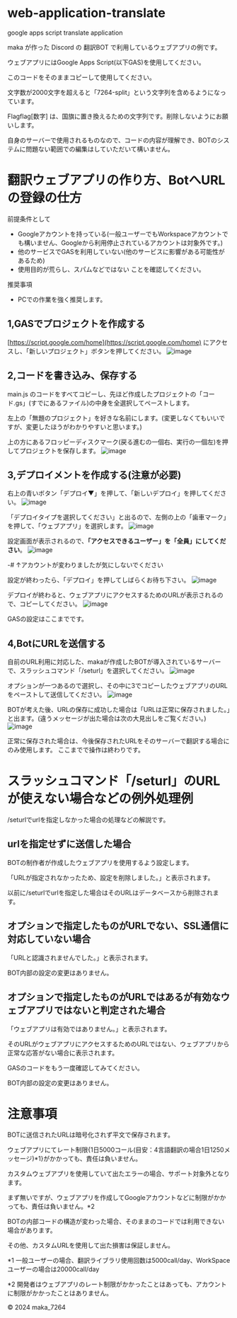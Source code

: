 # web-application-translate
google apps script translate application 

maka が作った Discord の 翻訳BOT で利用しているウェブアプリの例です。

ウェブアプリにはGoogle Apps Script(以下GAS)を使用してください。

このコードをそのままコピーして使用してください。

文字数が2000文字を超えると「7264-split」という文字列を含めるようになっています。

Flagflag[数字] は、国旗に置き換えるための文字列です。削除しないようにお願いします。

自身のサーバーで使用されるものなので、コードの内容が理解でき、BOTのシステムに問題ない範囲での編集はしていただいて構いません。

# 翻訳ウェブアプリの作り方、BotへURLの登録の仕方
前提条件として
- Googleアカウントを持っている(一般ユーザーでもWorkspaceアカウントでも構いません、Googleから利用停止されているアカウントは対象外です。)
- 他のサービスでGASを利用していない(他のサービスに影響がある可能性があるため)
- 使用目的が荒らし、スパムなどではない
ことを確認してください。

推奨事項
- PCでの作業を強く推奨します。

## 1,GASでプロジェクトを作成する
[https://script.google.com/home](https://script.google.com/home) にアクセスし、「新しいプロジェクト」ボタンを押してください。
![image](https://github.com/user-attachments/assets/b6771567-d5d3-483a-8426-f1d260672a74)
## 2,コードを書き込み、保存する
main.js のコードをすべてコピーし、先ほど作成したプロジェクトの「コード.gs」(すでにあるファイル)の中身を全選択してペーストします。

左上の「無題のプロジェクト」を好きな名前にします。(変更しなくてもいいですが、変更したほうがわかりやすいと思います。)

上の方にあるフロッピーディスクマーク(戻る進むの一個右、実行の一個左)を押してプロジェクトを保存します。
![image](https://github.com/user-attachments/assets/42b2a93d-acfe-40ea-b5d2-a9b380e06e0c)
## 3,デプロイメントを作成する(注意が必要)
右上の青いボタン「デプロイ▼」を押して、「新しいデプロイ」を押してください。
![image](https://github.com/user-attachments/assets/9c71e42c-b05a-4a4e-9546-28b1f2bc9cca)

「デプロイタイプを選択してください」と出るので、左側の上の「歯車マーク」を押して、「ウェブアプリ」を選択します。
![image](https://github.com/user-attachments/assets/21e1f11d-8ed8-4260-bd19-9231862d96cd)

設定画面が表示されるので、__**「アクセスできるユーザー」を「全員」にしてください**__。
![image](https://github.com/user-attachments/assets/9def56f3-b28d-4614-b403-17d26a8b748a)

-# ↑アカウントが変わりましたが気にしないでください

設定が終わったら、「デプロイ」を押してしばらくお待ち下さい。
![image](https://github.com/user-attachments/assets/75fd96b1-0a2f-4b24-bb6e-ebd94fb1dfdb)

デプロイが終わると、ウェブアプリにアクセスするためのURLが表示されるので、コピーしてください。
![image](https://github.com/user-attachments/assets/a3e126c9-ae5b-4bd1-82a8-f1454b1fb932)

GASの設定はここまでです。
## 4,BotにURLを送信する
自前のURL利用に対応した、makaが作成したBOTが導入されているサーバーで、スラッシュコマンド「/seturl」を選択してください。
![image](https://github.com/user-attachments/assets/e3cca7d9-544b-4537-b859-9df702bd531d)

オプションが一つあるので選択し、その中に3でコピーしたウェブアプリのURLをペーストして送信してください。
![image](https://github.com/user-attachments/assets/dc5c6bbf-ce4f-4ce7-8544-bede370ddffc)

BOTが考えた後、URLの保存に成功した場合は「URLは正常に保存されました。」と出ます。(違うメッセージが出た場合は次の大見出しをご覧ください。)
![image](https://github.com/user-attachments/assets/750cc83b-9eaf-4539-8661-b60b7d56a0a5)

正常に保存された場合は、今後保存されたURLをそのサーバーで翻訳する場合にのみ使用します。
ここまでで操作は終わりです。

# スラッシュコマンド「/seturl」のURLが使えない場合などの例外処理例
/seturlでurlを指定しなかった場合の処理などの解説です。
## urlを指定せずに送信した場合
BOTの制作者が作成したウェブアプリを使用するよう設定します。

「URLが指定されなかったため、設定を削除しました。」と表示されます。

以前に/seturlでurlを指定した場合はそのURLはデータベースから削除されます。
## オプションで指定したものがURLでない、SSL通信に対応していない場合
「URLと認識されませんでした。」と表示されます。

BOT内部の設定の変更はありません。
## オプションで指定したものがURLではあるが有効なウェブアプリではないと判定された場合
「ウェブアプリは有効ではありません。」と表示されます。

そのURLがウェブアプリにアクセスするためのURLではない、ウェブアプリから正常な応答がない場合に表示されます。

GASのコードをもう一度確認してみてください。

BOT内部の設定の変更はありません。

# 注意事項
BOTに送信されたURLは暗号化されず平文で保存されます。

ウェブアプリにてレート制限{1日5000コール(目安：4言語翻訳の場合1日1250メッセージ)*1}がかかっても、責任は負いません。

カスタムウェブアプリを使用していて出たエラーの場合、サポート対象外となります。

まず無いですが、ウェブアプリを作成してGoogleアカウントなどに制限がかかっても、責任は負いません。*2

BOTの内部コードの構造が変わった場合、そのままのコードでは利用できない場合があります。

その他、カスタムURLを使用して出た損害は保証しません。


*1 一般ユーザーの場合、翻訳ライブラリ使用回数は5000call/day、WorkSpaceユーザーの場合は20000call/day

*2 開発者はウェブアプリのレート制限がかかったことはあっても、アカウントに制限がかかったことはありません。

©️ 2024 maka_7264 
